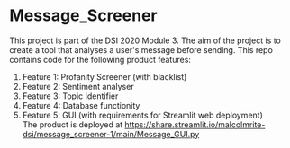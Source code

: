 # Message_Screener
This project is part of the DSI 2020 Module 3. The aim of the project is to create a tool that analyses a user's message before sending. This repo contains code for the following product features:       
1. Feature 1: Profanity Screener (with blacklist)   
2. Feature 2: Sentiment analyser   
3. Feature 3: Topic Identifier    
4. Feature 4: Database functionity    
5. Feature 5: GUI (with requirements for Streamlit web deployment)   
The product is deployed at https://share.streamlit.io/malcolmrite-dsi/message_screener-1/main/Message_GUI.py    

